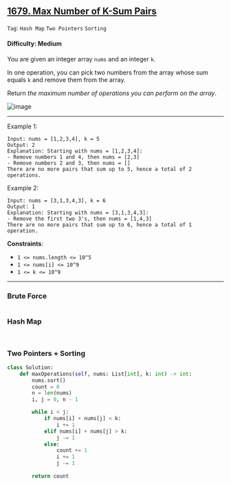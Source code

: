 ## [1679. Max Number of K-Sum Pairs](https://leetcode.com/problems/max-number-of-k-sum-pairs)

```Tag```: ```Hash Map``` ```Two Pointers``` ```Sorting```

#### Difficulty: Medium

You are given an integer array ```nums``` and an integer ```k```.

In one operation, you can pick two numbers from the array whose sum equals ```k``` and remove them from the array.

Return _the maximum number of operations you can perform on the array_.

![image](https://github.com/quananhle/Python/assets/35042430/6200e116-f17f-41ed-bc4d-9ec6738d8b77)

---

Example 1:
```
Input: nums = [1,2,3,4], k = 5
Output: 2
Explanation: Starting with nums = [1,2,3,4]:
- Remove numbers 1 and 4, then nums = [2,3]
- Remove numbers 2 and 3, then nums = []
There are no more pairs that sum up to 5, hence a total of 2 operations.
```

Example 2:
```
Input: nums = [3,1,3,4,3], k = 6
Output: 1
Explanation: Starting with nums = [3,1,3,4,3]:
- Remove the first two 3's, then nums = [1,4,3]
There are no more pairs that sum up to 6, hence a total of 1 operation.
```

__Constraints__:

- ```1 <= nums.length <= 10^5```
- ```1 <= nums[i] <= 10^9```
- ```1 <= k <= 10^9```

---

### Brute Force

```Python

```

### Hash Map

```Python

```

```Python

```

### Two Pointers + Sorting

```Python
class Solution:
    def maxOperations(self, nums: List[int], k: int) -> int:
        nums.sort()
        count = 0
        n = len(nums)
        i, j = 0, n - 1

        while i < j:
            if nums[i] + nums[j] < k:
                i += 1
            elif nums[i] + nums[j] > k:
                j -= 1
            else:
                count += 1
                i += 1
                j -= 1
            
        return count
```
